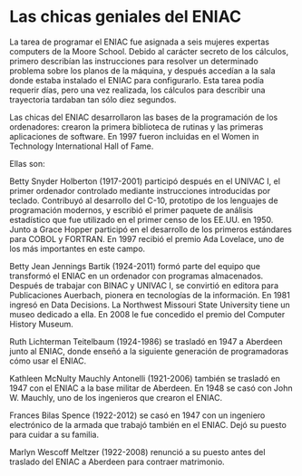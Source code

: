 #   Las chicas geniales del ENIAC

La tarea de programar el ENIAC fue asignada a seis mujeres expertas computers de la Moore School. Debido al carácter secreto de los cálculos, primero describían las instrucciones para resolver un determinado problema sobre los planos de la máquina, y después accedían a la sala donde estaba instalado el ENIAC para configurarlo. Esta tarea podía requerir días, pero una vez realizada, los cálculos para describir una trayectoria tardaban tan sólo diez segundos.

Las chicas del ENIAC desarrollaron las bases de la programación de los ordenadores: crearon la primera biblioteca de rutinas y las primeras aplicaciones de software. En 1997 fueron incluidas en el Women in Technology International Hall of Fame.

Ellas son:

Betty Snyder Holberton (1917-2001) participó después en el UNIVAC I, el primer ordenador controlado mediante instrucciones introducidas por teclado. Contribuyó al desarrollo del C-10,  prototipo de los lenguajes de programación modernos, y escribió el primer paquete de análisis estadístico que fue utilizado en el primer censo de los EE.UU. en 1950. Junto a Grace Hopper participó en el desarrollo de los primeros estándares para COBOL y FORTRAN. En 1997 recibió el premio Ada Lovelace, uno de los más importantes  en este campo.

Betty Jean Jennings Bartik (1924-2011) formó parte del equipo que transformó el ENIAC en un ordenador con programas almacenados. Después de trabajar con BINAC y UNIVAC I, se convirtió en editora para Publicaciones Auerbach, pionera en tecnologías de la información. En 1981 ingresó en Data Decisions. La Northwest Missouri State University tiene un museo dedicado a ella. En 2008 le fue concedido el premio del Computer History Museum.

Ruth Lichterman Teitelbaum (1924-1986) se trasladó en 1947 a Aberdeen junto al ENIAC, donde enseñó a la siguiente generación de programadoras cómo usar el ENIAC.

Kathleen McNulty Mauchly Antonelli (1921-2006) también se trasladó en 1947 con el ENIAC a la base militar de Aberdeen. En 1948 se casó con John W. Mauchly, uno de los ingenieros que crearon el ENIAC.

Frances Bilas Spence (1922-2012) se casó en 1947 con un ingeniero electrónico de la armada que trabajó también en el ENIAC. Dejó su puesto para cuidar a su familia.

Marlyn Wescoff Meltzer (1922-2008)​ renunció a su puesto antes del traslado del ENIAC a Aberdeen para contraer matrimonio.